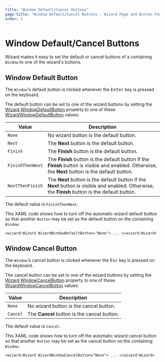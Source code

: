```yaml
---
title: "Window Default/Cancel Buttons"
page-title: "Window Default/Cancel Buttons - Wizard Page and Button Features"
order: 5
---
```

# Window Default/Cancel Buttons

Wizard makes it easy to set the default or cancel buttons of a containing `Window` to one of the wizard's buttons.

## Window Default Button

The `Window`'s default button is clicked whenever the <kbd>Enter</kbd> key is pressed on the keyboard.

The default button can be set to one of the wizard buttons by setting the [Wizard](xref:@ActiproUIRoot.Controls.Wizard.Wizard).[WindowDefaultButton](xref:@ActiproUIRoot.Controls.Wizard.Wizard.WindowDefaultButton) property to one of these [WizardWindowDefaultButton](xref:@ActiproUIRoot.Controls.Wizard.WizardWindowDefaultButton) values:

| Value | Description |
|-----|-----|
| `None` | No wizard button is the default button. |
| `Next` | The **Next** button is the default button. |
| `Finish` | The **Finish** button is the default button. |
| `FinishThenNext` | The **Finish** button is the default button if the **Finish** button is visible and enabled.  Otherwise, the **Next** button is the default button. |
| `NextThenFinish` | The **Next** button is the default button if the **Next** button is visible and enabled.  Otherwise, the **Finish** button is the default button. |

The default value is `FinishThenNext`.

This XAML code shows how to turn off the automatic wizard default button so that another `Button` may be set as the default button on the containing `Window`:

```xaml
<wizard:Wizard WizardWindowDefaultButton="None"> ... </wizard:Wizard>
```

## Window Cancel Button

The `Window`'s cancel button is clicked whenever the <kbd>Esc</kbd> key is pressed on the keyboard.

The cancel button can be set to one of the wizard buttons by setting the [Wizard](xref:@ActiproUIRoot.Controls.Wizard.Wizard).[WindowCancelButton](xref:@ActiproUIRoot.Controls.Wizard.Wizard.WindowCancelButton) property to one of these [WizardWindowCancelButton](xref:@ActiproUIRoot.Controls.Wizard.WizardWindowCancelButton) values:

| Value | Description |
|-----|-----|
| `None` | No wizard button is the cancel button. |
| `Cancel` | The **Cancel** button is the cancel button. |

The default value is `Cancel`.

This XAML code shows how to turn off the automatic wizard cancel button so that another `Button` may be set as the cancel button on the containing `Window`:

```xaml
<wizard:Wizard WizardWindowCancelButton="None"> ... </wizard:Wizard>
```
